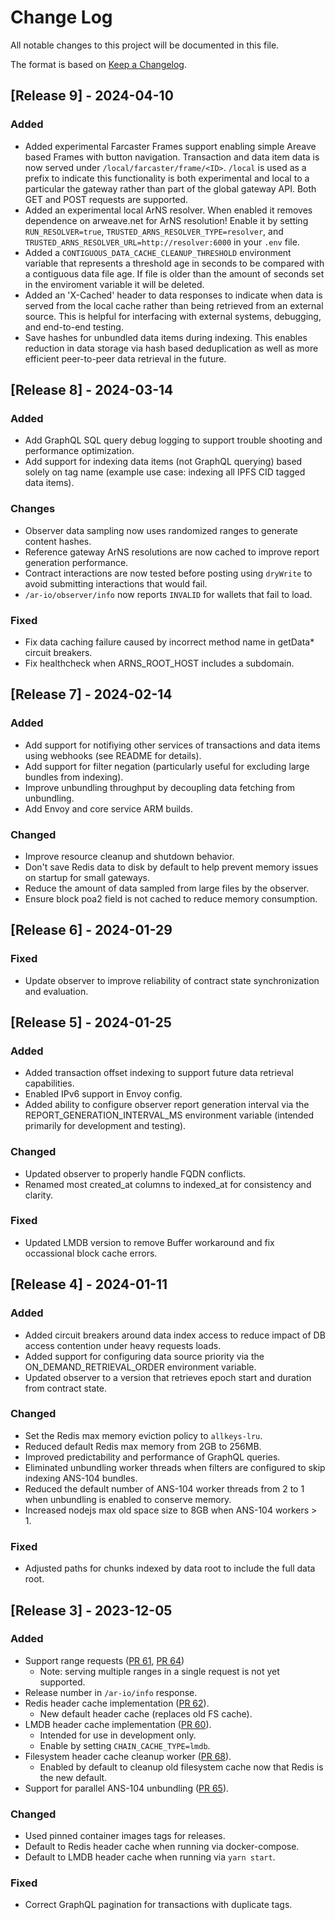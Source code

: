 # Change Log

All notable changes to this project will be documented in this file.

The format is based on [Keep a Changelog](https://keepachangelog.com/en/1.0.0/).

## [Release 9] - 2024-04-10

### Added

- Added experimental Farcaster Frames support enabling simple Areave based
  Frames with button navigation. Transaction and data item data is now served
  under `/local/farcaster/frame/<ID>`. `/local` is used as a prefix to indicate
  this functionality is both experimental and local to a particular the gateway
  rather than part of the global gateway API. Both GET and POST requests are
  supported.
- Added an experimental local ArNS resolver. When enabled it removes dependence
  on arweave.net for ArNS resolution! Enable it by setting `RUN_RESOLVER=true`,
  `TRUSTED_ARNS_RESOLVER_TYPE=resolver`, and
  `TRUSTED_ARNS_RESOLVER_URL=http://resolver:6000` in your `.env` file.
- Added a `CONTIGUOUS_DATA_CACHE_CLEANUP_THRESHOLD` environment variable
  that represents a threshold age in seconds to be compared with a contiguous
  data file age. If file is older than the amount of seconds set in the
  enviroment variable it will be deleted.
- Added an 'X-Cached' header to data responses to indicate when data is served
  from the local cache rather than being retrieved from an external source. This
  is helpful for interfacing with external systems, debugging, and end-to-end
  testing.
- Save hashes for unbundled data items during indexing. This enables reduction
  in data storage via hash based deduplication as well as more efficient
  peer-to-peer data retrieval in the future.

## [Release 8] - 2024-03-14

### Added

- Add GraphQL SQL query debug logging to support trouble shooting and
  performance optimization.
- Add support for indexing data items (not GraphQL querying) based solely on
  tag name (example use case: indexing all IPFS CID tagged data items).

### Changes

- Observer data sampling now uses randomized ranges to generate content hashes.
- Reference gateway ArNS resolutions are now cached to improve report
  generation performance.
- Contract interactions are now tested before posting using `dryWrite` to avoid
  submitting interactions that would fail.
- `/ar-io/observer/info` now reports `INVALID` for wallets that fail to load.

### Fixed

- Fix data caching failure caused by incorrect method name in getData* circuit
  breakers.
- Fix healthcheck when ARNS_ROOT_HOST includes a subdomain.

## [Release 7] - 2024-02-14

### Added

- Add support for notifiying other services of transactions and data items
  using webhooks (see README for details).
- Add support for filter negation (particularly useful for excluding large
  bundles from indexing).
- Improve unbundling throughput by decoupling data fetching from unbundling.
- Add Envoy and core service ARM builds.

### Changed

- Improve resource cleanup and shutdown behavior.
- Don't save Redis data to disk by default to help prevent memory issues on
  startup for small gateways.
- Reduce the amount of data sampled from large files by the observer.
- Ensure block poa2 field is not cached to reduce memory consumption.

## [Release 6] - 2024-01-29

### Fixed

- Update observer to improve reliability of contract state synchronization and
  evaluation.

## [Release 5] - 2024-01-25

### Added

- Added transaction offset indexing to support future data retrieval
  capabilities.
- Enabled IPv6 support in Envoy config.
- Added ability to configure observer report generation interval via the
  REPORT_GENERATION_INTERVAL_MS environment variable (intended primarily for
  development and testing).

### Changed

- Updated observer to properly handle FQDN conflicts.
- Renamed most created_at columns to indexed_at for consistency and clarity.

### Fixed

- Updated LMDB version to remove Buffer workaround and fix occassional block
  cache errors.

## [Release 4] - 2024-01-11

### Added

- Added circuit breakers around data index access to reduce impact of DB access
  contention under heavy requests loads.
- Added support for configuring data source priority via the
  ON_DEMAND_RETRIEVAL_ORDER environment variable.
- Updated observer to a version that retrieves epoch start and duration from
  contract state.

### Changed

- Set the Redis max memory eviction policy to `allkeys-lru`.
- Reduced default Redis max memory from 2GB to 256MB.
- Improved predictability and performance of GraphQL queries.
- Eliminated unbundling worker threads when filters are configured to skip
  indexing ANS-104 bundles.
- Reduced the default number of ANS-104 worker threads from 2 to 1 when
  unbundling is enabled to conserve memory.
- Increased nodejs max old space size to 8GB when ANS-104 workers > 1.

### Fixed

- Adjusted paths for chunks indexed by data root to include the full data root.

## [Release 3] - 2023-12-05

### Added

- Support range requests ([PR 61], [PR 64])
  - Note: serving multiple ranges in a single request is not yet supported.
- Release number in `/ar-io/info` response.
- Redis header cache implementation ([PR 62]).
  - New default header cache (replaces old FS cache).
- LMDB header cache implementation ([PR 60]).
  - Intended for use in development only.
  - Enable by setting `CHAIN_CACHE_TYPE=lmdb`.
- Filesystem header cache cleanup worker ([PR 68]).
  - Enabled by default to cleanup old filesystem cache now that Redis
    is the new default.
- Support for parallel ANS-104 unbundling ([PR 65]).

### Changed

- Used pinned container images tags for releases.
- Default to Redis header cache when running via docker-compose.
- Default to LMDB header cache when running via `yarn start`.

### Fixed

- Correct GraphQL pagination for transactions with duplicate tags.

[PR 68]: https://github.com/ar-io/ar-io-node/pull/68
[PR 65]: https://github.com/ar-io/ar-io-node/pull/65
[PR 64]: https://github.com/ar-io/ar-io-node/pull/64
[PR 62]: https://github.com/ar-io/ar-io-node/pull/62
[PR 61]: https://github.com/ar-io/ar-io-node/pull/61
[PR 60]: https://github.com/ar-io/ar-io-node/pull/60

